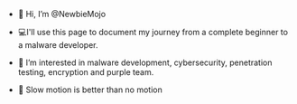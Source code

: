 - 👋 Hi, I’m @NewbieMojo

- 💻I'll use this page to document my journey from a complete beginner to a malware developer.
- 👀 I’m interested in malware development, cybersecurity, penetration testing, encryption and purple team.
- 🌱 Slow motion is better than no motion

<!---
NewbieMojo/NewbieMojo is a ✨ special ✨ repository because its `README.md` (this file) appears on your GitHub profile.
You can click the Preview link to take a look at your changes.
--->
